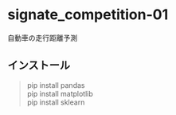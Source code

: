 # signate_competition-01
自動車の走行距離予測  
  

## インストール
>pip install pandas  
>pip install matplotlib  
>pip install sklearn  

